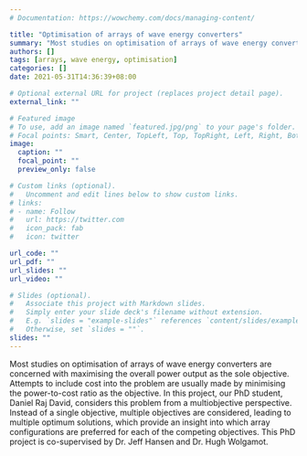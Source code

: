 ```yaml
---
# Documentation: https://wowchemy.com/docs/managing-content/

title: "Optimisation of arrays of wave energy converters"
summary: "Most studies on optimisation of arrays of wave energy converters are concerned with maximising the overall power output or minimising the power-to-cost ratio as the sole objective. This project considers this problem from a multiobjective perspective. Instead of a single objective, multiple objectives are considered, leading to multiple optimum solutions, which provide an insight into which array configurations are preferred for each of the competing objectives."
authors: []
tags: [arrays, wave energy, optimisation]
categories: []
date: 2021-05-31T14:36:39+08:00

# Optional external URL for project (replaces project detail page).
external_link: ""

# Featured image
# To use, add an image named `featured.jpg/png` to your page's folder.
# Focal points: Smart, Center, TopLeft, Top, TopRight, Left, Right, BottomLeft, Bottom, BottomRight.
image:
  caption: ""
  focal_point: ""
  preview_only: false

# Custom links (optional).
#   Uncomment and edit lines below to show custom links.
# links:
# - name: Follow
#   url: https://twitter.com
#   icon_pack: fab
#   icon: twitter

url_code: ""
url_pdf: ""
url_slides: ""
url_video: ""

# Slides (optional).
#   Associate this project with Markdown slides.
#   Simply enter your slide deck's filename without extension.
#   E.g. `slides = "example-slides"` references `content/slides/example-slides.md`.
#   Otherwise, set `slides = ""`.
slides: ""
---
```


Most studies on optimisation of arrays of wave energy converters are concerned with maximising the overall power output as the sole objective. Attempts to include cost into the problem are usually made by minimising the power-to-cost ratio as the objective.
In this project, our PhD student, Daniel Raj David, considers this problem from a multiobjective perspective. Instead of a single objective, multiple objectives are considered, leading to multiple optimum solutions, which provide an insight into which array configurations are preferred for each of the competing objectives.
This PhD project is co-supervised by Dr. Jeff Hansen and Dr. Hugh Wolgamot.
